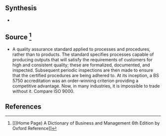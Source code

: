 ## Synthesis
- 
## Source [^1]
- A quality assurance standard applied to processes and procedures, rather than to products. The standard specifies processes capable of producing outputs that will satisfy the requirements of customers for high and consistent quality; these are formalized, documented, and inspected. Subsequent periodic inspections are then made to ensure that the certified procedures are being adhered to. At its inception, a BS 5750 accreditation was an order-winning criterion providing a competitive advantage. Now, in many industries, it is impossible to trade without it. Compare ISO 9000.
## References

[^1]: [[(Home Page) A Dictionary of Business and Management 6th Edition by Oxford Reference]]
